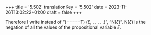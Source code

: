 +++
title = '5.502'
translationKey = '5.502'
date = 2023-11-26T13:02:22+01:00
draft = false
+++

Therefore I write instead of “<span class="mathmode"><span class="mathop">(−−−−−<span class="mathrm">T</span>)</span></span> <span class="mathmode">(<var>ξ</var>,&nbsp;.&nbsp;.&nbsp;.&nbsp;.&nbsp;.)</span>”, “<span class="mathmode"><span class="nop">N</span>(<span class="overlined"><var>ξ</var></span>)</span>”.
<span class="mathmode"><span class="nop">N</span>(<span class="overlined"><var>ξ</var></span>)</span> is the negation of all the values of the propositional variable <span class="mathmode"><var>ξ</var></span>.
